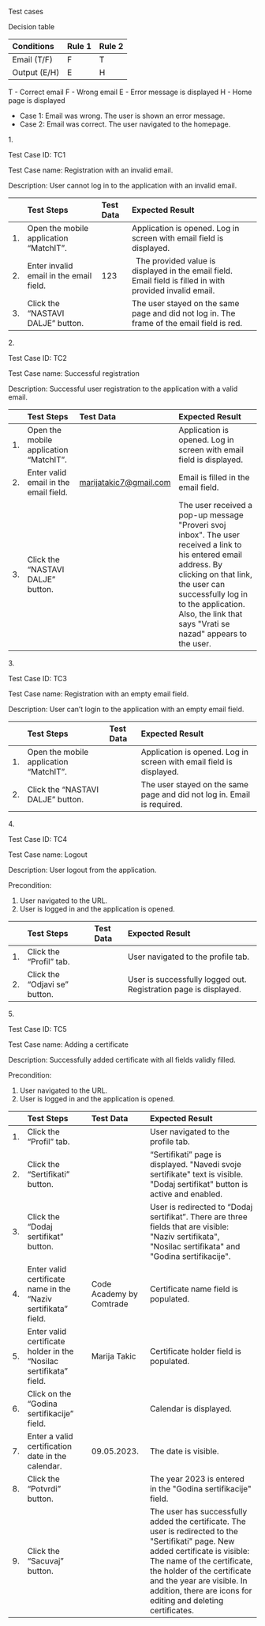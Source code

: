 ﻿Test cases


Decision table


|Conditions|Rule 1|Rule 2|
| :- | :- | :- |
|Email (T/F)|F|T|
|Output (E/H)|E|H|

T - Correct email
F - Wrong email
E - Error message is displayed
H - Home page is displayed


- Case 1: Email was wrong. The user is shown an error message.
- Case 2: Email was correct. The user navigated to the homepage.



1\.

Test Case ID: TC1

Test Case name: Registration with an invalid email.

Description: User cannot log in to the application with an invalid email.


||Test Steps|Test Data|Expected Result|
| :- | :- | :- | :- |
|1\.|Open the mobile application “MatchIT”.||Application is opened. Log in screen with email field is displayed.|
|2\.|Enter invalid email in the email field. |123|` `The provided value is displayed in the email field. Email field is filled in with provided invalid email.|
|3\.|Click the “NASTAVI DALJE” button.||The user stayed on the same page and did not log in. The frame of the email field is red.|

2\.

Test Case ID: TC2

Test Case name: Successful registration

Description: Successful user registration to the application with a valid email.


||Test Steps|Test Data|Expected Result|
| :- | :- | :- | :- |
|1\.|Open the mobile application “MatchIT”.||Application is opened. Log in screen with email field is displayed.|
|2\.|Enter valid email in the email field. |marijatakic7@gmail.com|Email is filled in the email field.|
|3\.|Click the “NASTAVI DALJE” button.||The user received a pop-up message "Proveri svoj inbox". The user received a link to his entered email address. By clicking on that link, the user can successfully log in to the application. Also, the link that says "Vrati se nazad" appears to the user.|
















3\.

Test Case ID: TC3

Test Case name: Registration with an empty email field.

Description: User can’t login to the application with an empty email field.


||Test Steps|Test Data|Expected Result|
| :- | :- | :- | :- |
|1\.|Open the mobile application “MatchIT”.||Application is opened. Log in screen with email field is displayed.|
|2\.|Click the “NASTAVI DALJE” button.||The user stayed on the same page and did not log in. Email is required.|




4\.

Test Case ID: TC4

Test Case name: Logout

Description: User logout from the application.

Precondition:

1. User navigated to the URL.
1. User is logged in and the application is opened. 


||Test Steps|Test Data|Expected Result|
| :- | :- | :- | :- |
|1\.|Click the “Profil” tab.||User navigated to the profile tab.|
|2\.|Click the “Odjavi se” button.||User is successfully logged out. Registration page is displayed.|







5\.

Test Case ID: TC5

Test Case name: Adding a certificate

Description: Successfully added certificate with all fields validly filled.

Precondition:

1. User navigated to the URL.
1. User is logged in and the application is opened. 


||Test Steps|Test Data|Expected Result|
| :- | :- | :- | :- |
|1\.|Click the “Profil” tab.||User navigated to the profile tab.|
|2\.|Click the “Sertifikati” button.||“Sertifikati” page is displayed. "Navedi svoje sertifikate" text is visible. "Dodaj sertifikat" button is active and enabled.|
|3\.|Click the “Dodaj sertifikat” button.||User is redirected to “Dodaj sertifikat”. There are three fields that are visible: "Naziv sertifikata", "Nosilac sertifikata" and "Godina sertifikacije".|
|4\.|Enter valid certificate name in the “Naziv sertifikata” field. |Code Academy by Comtrade|Certificate name field is populated.|
|5\.|Enter valid certificate holder in the “Nosilac sertifikata” field. |Marija Takic|Certificate holder field is populated.|
|6\.|Click on the “Godina sertifikacije” field.||Calendar is displayed.|
|7\.|Enter a valid certification date in the calendar.|09\.05.2023.|The date is visible.|
|8\.|Click the “Potvrdi” button.||The year 2023 is entered in the "Godina sertifikacije" field.|
|9\.|Click the “Sacuvaj” button.||The user has successfully added the certificate. The user is redirected to the "Sertifikati" page. New added certificate is visible: The name of the certificate, the holder of the certificate and the year are visible. In addition, there are icons for editing and deleting certificates.|

